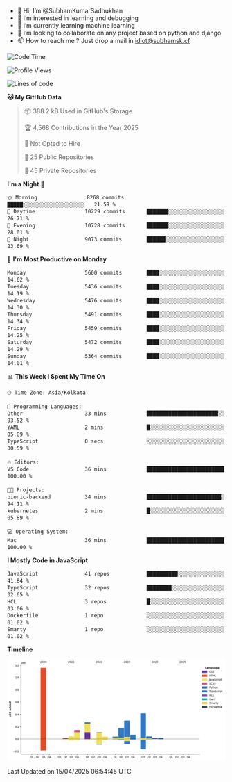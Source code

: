 - 👋 Hi, I’m @SubhamKumarSadhukhan
- 👀 I’m interested in learning and debugging
- 🌱 I’m currently learning machine learning
- 💞️ I’m looking to collaborate on any project based on python and django
- 📫 How to reach me ?
      Just drop a mail in idiot@subhamsk.cf

<!---
SubhamKumarSadhukhan/SubhamKumarSadhukhan is a ✨ special ✨ repository because its `README.md` (this file) appears on your GitHub profile.
You can click the Preview link to take a look at your changes.
--->


<!--START_SECTION:waka-->
![Code Time](http://img.shields.io/badge/Code%20Time-2%2C829%20hrs%2056%20mins-blue)

![Profile Views](http://img.shields.io/badge/Profile%20Views-0-blue)

![Lines of code](https://img.shields.io/badge/From%20Hello%20World%20I%27ve%20Written-2.8%20million%20lines%20of%20code-blue)

**🐱 My GitHub Data** 

> 📦 388.2 kB Used in GitHub's Storage 
 > 
> 🏆 4,568 Contributions in the Year 2025
 > 
> 🚫 Not Opted to Hire
 > 
> 📜 25 Public Repositories 
 > 
> 🔑 45 Private Repositories 
 > 
**I'm a Night 🦉** 

```text
🌞 Morning                8268 commits        █████░░░░░░░░░░░░░░░░░░░░   21.59 % 
🌆 Daytime                10229 commits       ███████░░░░░░░░░░░░░░░░░░   26.71 % 
🌃 Evening                10728 commits       ███████░░░░░░░░░░░░░░░░░░   28.01 % 
🌙 Night                  9073 commits        ██████░░░░░░░░░░░░░░░░░░░   23.69 % 
```
📅 **I'm Most Productive on Monday** 

```text
Monday                   5600 commits        ████░░░░░░░░░░░░░░░░░░░░░   14.62 % 
Tuesday                  5436 commits        ████░░░░░░░░░░░░░░░░░░░░░   14.19 % 
Wednesday                5476 commits        ████░░░░░░░░░░░░░░░░░░░░░   14.30 % 
Thursday                 5491 commits        ████░░░░░░░░░░░░░░░░░░░░░   14.34 % 
Friday                   5459 commits        ████░░░░░░░░░░░░░░░░░░░░░   14.25 % 
Saturday                 5472 commits        ████░░░░░░░░░░░░░░░░░░░░░   14.29 % 
Sunday                   5364 commits        ████░░░░░░░░░░░░░░░░░░░░░   14.01 % 
```


📊 **This Week I Spent My Time On** 

```text
🕑︎ Time Zone: Asia/Kolkata

💬 Programming Languages: 
Other                    33 mins             ███████████████████████░░   93.52 % 
YAML                     2 mins              █░░░░░░░░░░░░░░░░░░░░░░░░   05.89 % 
TypeScript               0 secs              ░░░░░░░░░░░░░░░░░░░░░░░░░   00.59 % 

🔥 Editors: 
VS Code                  36 mins             █████████████████████████   100.00 % 

🐱‍💻 Projects: 
bionic-backend           34 mins             ████████████████████████░   94.11 % 
kubernetes               2 mins              █░░░░░░░░░░░░░░░░░░░░░░░░   05.89 % 

💻 Operating System: 
Mac                      36 mins             █████████████████████████   100.00 % 
```

**I Mostly Code in JavaScript** 

```text
JavaScript               41 repos            ██████████░░░░░░░░░░░░░░░   41.84 % 
TypeScript               32 repos            ████████░░░░░░░░░░░░░░░░░   32.65 % 
HCL                      3 repos             █░░░░░░░░░░░░░░░░░░░░░░░░   03.06 % 
Dockerfile               1 repo              ░░░░░░░░░░░░░░░░░░░░░░░░░   01.02 % 
Smarty                   1 repo              ░░░░░░░░░░░░░░░░░░░░░░░░░   01.02 % 
```



**Timeline**

![Lines of Code chart](https://raw.githubusercontent.com/SubhamKumarSadhukhan/SubhamKumarSadhukhan/main/assets/bar_graph.png)


 Last Updated on 15/04/2025 06:54:45 UTC
<!--END_SECTION:waka-->
